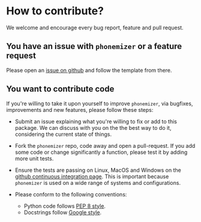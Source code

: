 # How to contribute?

We welcome and encourage every bug report, feature and pull request.


## You have an issue with `phonemizer` or a feature request

Please open an [issue on github](https://github.com/bootphon/phonemizer/issues)
and follow the template from there.


## You want to contribute code

If you're willing to take it upon yourself to improve `phonemizer`, via
bugfixes, improvements and new features, please follow these steps:

- Submit an issue explaining what you're willing to fix or add to this package.
  We can discuss with you on the the best way to do it, considering the current
  state of things.

- Fork the `phonemizer` repo, code away and open a pull-request. If you add some
  code or change significantly a function, please test it by adding more unit
  tests.

- Ensure the tests are passing on Linux, MacOS and Windows on the [github
  continuous integration page](https://github.com/bootphon/phonemizer/actions).
  This is important because `phonemizer` is used on a wide range of systems and
  configurations.

- Please conform to the following conventions:

    - Python code follows [PEP 8 style](https://pep8.org).
    - Docstrings follow [Google
      style](https://google.github.io/styleguide/pyguide.html#s3.8-comments-and-docstrings).
